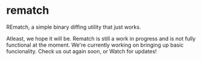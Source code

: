 # rematch

REmatch, a simple binary diffing utility that just works. 

Atleast, we hope it will be. Rematch is still a work in progress and is not fully functional at the moment.
We're currently working on bringing up basic funcionality. Check us out again soon, or Watch for updates!
